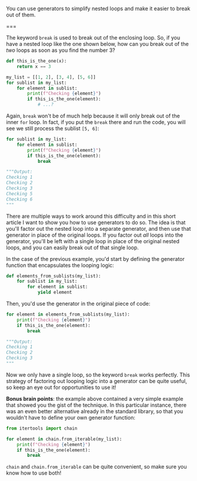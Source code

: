 You can use generators to simplify nested loops and make it easier to break out of them.

===


The keyword `break` is used to break out of the enclosing loop.
So, if you have a nested loop like the one shown below, how can you break out of the _two_ loops as soon as you find the number 3?

```py
def this_is_the_one(x):
    return x == 3

my_list = [[1, 2], [3, 4], [5, 6]]
for sublist in my_list:
    for element in sublist:
        print(f"Checking {element}")
        if this_is_the_one(element):
            # ...?
```

Again, `break` won't be of much help because it will only break out of the inner `for` loop.
In fact, if you put the `break` there and run the code, you will see we still process the sublist `[5, 6]`:

```py
for sublist in my_list:
    for element in sublist:
        print(f"Checking {element}")
        if this_is_the_one(element):
            break

"""Output:
Checking 1
Checking 2
Checking 3
Checking 5
Checking 6
"""
```

There are multiple ways to work around this difficulty and in this short article I want to show you how to use generators to do so.
The idea is that you'll factor out the nested loop into a separate generator, and then use that generator in place of the original loops.
If you factor out _all_ loops into the generator, you'll be left with a single loop in place of the original nested loops, and you can easily break out of that single loop.

In the case of the previous example, you'd start by defining the generator function that encapsulates the looping logic:

```py
def elements_from_sublists(my_list):
    for sublist in my_list:
        for element in sublist:
            yield element
```

Then, you'd use the generator in the original piece of code:

```py
for element in elements_from_sublists(my_list):
    print(f"Checking {element}")
    if this_is_the_one(element):
        break

"""Output:
Checking 1
Checking 2
Checking 3
"""
```

Now we only have a single loop, so the keyword `break` works perfectly.
This strategy of factoring out looping logic into a generator can be quite useful, so keep an eye out for opportunities to use it!

**Bonus brain points**: the example above contained a very simple example that showed you the gist of the technique.
In this particular instance, there was an even better alternative already in the standard library, so that you wouldn't have to define your own generator function:

```py
from itertools import chain

for element in chain.from_iterable(my_list):
    print(f"Checking {element}")
    if this_is_the_one(element):
        break
```

`chain` and `chain.from_iterable` can be quite convenient, so make sure you know how to use both!
